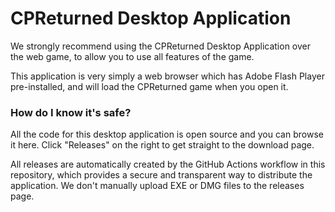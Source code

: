 # CPReturned Desktop Application

We strongly recommend using the CPReturned Desktop Application over the web game, to allow you to
use all features of the game.

This application is very simply a web browser which has Adobe Flash Player pre-installed, and will
load the CPReturned game when you open it.

### How do I know it's safe?

All the code for this desktop application is open source and you can browse it here. Click 
"Releases" on the right to get straight to the download page.

All releases are automatically created by the GitHub Actions workflow in this repository, which
provides a secure and transparent way to distribute the application. We don't manually upload EXE
or DMG files to the releases page.
